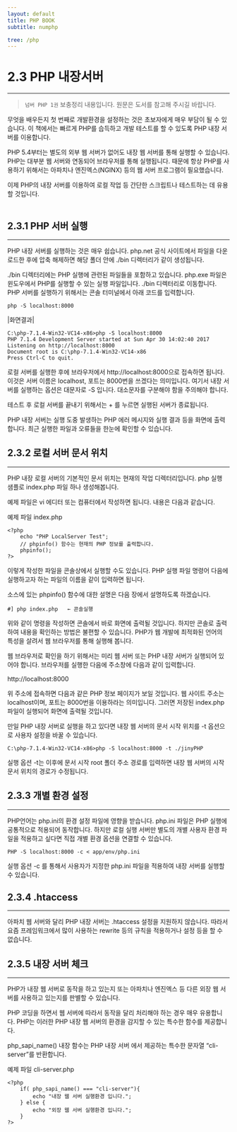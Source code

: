 ```yaml
---
layout: default
title: PHP BOOK
subtitle: numphp

tree: /php
---
```


# 2.3 PHP 내장서버
---
> `넘버 PHP 1권` 보충정리 내용입니다. 원문은 도서를 참고해 주시길 바랍니다.

무엇을 배우든지 첫 번째로 개발환경을 설정하는 것은 초보자에게 매우 부담이 될 수 있습니다. 이 책에서는 빠르게 PHP를 습득하고 개발 테스트를 할 수 있도록 PHP 내장 서버를 이용합니다.  

PHP 5.4부터는 별도의 외부 웹 서버가 없어도 내장 웹 서버를 통해 실행할 수 있습니다. PHP는 대부분 웹 서버와 연동되어 브라우저를 통해 실행됩니다. 때문에 항상 PHP를 사용하기 위해서는 아파치나 엔진엑스(NGINX) 등의 웹 서버 프로그램이 필요했습니다.  

이제 PHP의 내장 서버를 이용하여 로컬 작업 등 간단한 스크립트나 테스트하는 데 유용할 것입니다.  
<br>

## 2.3.1 PHP 서버 실행
---
PHP 내장 서버를 실행하는 것은 매우 쉽습니다. php.net 공식 사이트에서 파일을 다운로드한 후에 압축 해제하면 해당 폴더 안에 ./bin 디렉터리가 같이 생성됩니다.

./bin 디렉터리에는 PHP 실행에 관련된 파일들을 포함하고 있습니다. php.exe 파일은 윈도우에서 PHP를 실행할 수 있는 실행 파일입니다.
./bin 디렉터리로 이동합니다. PHP 서버를 실행하기 위해서는 콘솔 터미널에서 아래 코드를 입력합니다.
```
php -S localhost:8000
```

|화면결과|
```
C:\php-7.1.4-Win32-VC14-x86>php -S localhost:8000
PHP 7.1.4 Development Server started at Sun Apr 30 14:02:40 2017
Listening on http://localhost:8000
Document root is C:\php-7.1.4-Win32-VC14-x86
Press Ctrl-C to quit.
```

로컬 서버를 실행한 후에 브라우저에서 http://localhost:8000으로 접속하면 됩니다. 이것은 서버 이름은 localhost, 포트는 8000번을 쓰겠다는 의미입니다. 여기서 내장 서버를 실행하는 옵션은 대문자로 -S 입니다. 대소문자를 구분해야 함을 주의해야 합니다.

테스트 후 로컬 서버를 끝내기 위해서는 <crtl> + <c>를 누르면 실행된 서버가 종료됩니다.

PHP 내장 서버는 실행 도중 발생하는 PHP 에러 메시지와 실행 결과 등을 화면에 출력합니다. 최근 실행한 파일과 오류들을 한눈에 확인할 수 있습니다.
<br>

## 2.3.2 로컬 서버 문서 위치
---
PHP 내장 로컬 서버의 기본적인 문서 위치는 현재의 작업 디렉터리입니다. php 실행 샘플로 index.php 파일 하나 생성해봅니다.

예제 파일은 vi 에디터 또는 컴퓨터에서 작성하면 됩니다. 내용은 다음과 같습니다.

예제 파일 index.php
```
<?php
    echo "PHP LocalServer Test";
    // phpinfo() 함수는 현재의 PHP 정보를 출력합니다.
    phpinfo();
?>
```

이렇게 작성한 파일을 콘솔상에서 실행할 수도 있습니다. PHP 실행 파일 명령어 다음에 실행하고자 하는 파일의 이름을 같이 입력하면 됩니다.

소스에 있는 phpinfo() 함수에 대한 설명은 다음 장에서 설명하도록 하겠습니다.
```
#] php index.php   ← 콘솔실행
```
위와 같이 명령을 작성하면 콘솔에서 바로 화면에 출력될 것입니다. 하지만 콘솔로 출력하여 내용을 확인하는 방법은 불편할 수 있습니다. PHP가 웹 개발에 최적화된 언어의 특성을 살려서 웹 브라우저를 통해 실행해 봅니다.

웹 브라우저로 확인을 하기 위해서는 미리 웹 서버 또는 PHP 내장 서버가 실행되어 있어야 합니다. 브라우저를 실행한 다음에 주소창에 다음과 같이 입력합니다.

http://localhost:8000

위 주소에 접속하면 다음과 같은 PHP 정보 페이지가 보일 것입니다. 웹 사이트 주소는 localhost이며, 포트는 8000번을 이용하라는 의미입니다. 그러면 저장된 index.php 파일이 실행되어 화면에 출력될 것입니다.

만일 PHP 내장 서버로 실행을 하고 있다면 내장 웹 서버의 문서 시작 위치를 -t 옵션으로 사용자 설정을 바꿀 수 있습니다.
```
C:\php-7.1.4-Win32-VC14-x86>php -S localhost:8000 -t ./jinyPHP
```
실행 옵션 -t는 이후에 문서 시작 root 폴더 주소 경로를 입력하면 내장 웹 서버의 시작 문서 위치의 경로가 수정됩니다.
<br>

## 2.3.3 개별 환경 설정
---
PHP언어는 php.ini의 환경 설정 파일에 영향을 받습니다. php.ini 파일은 PHP 실행에 공통적으로 적용되어 동작합니다. 하지만 로컬 실행 서버만 별도의 개별 사용자 환경 파일을 적용하고 싶다면 직접 개별 환경 옵션을 연결할 수 있습니다.
```
PHP -S localhost:8000 -c < app/env/php.ini
```
실행 옵션 -c 를 통해서 사용자가 지정한 php.ini 파일을 적용하여 내장 서버를 실행할 수 있습니다.
<br>

## 2.3.4 .htaccess
---
아파치 웹 서버와 달리 PHP 내장 서버는 .htaccess 설정을 지원하지 않습니다. 따라서 요즘 프레임워크에서 많이 사용하는 rewrite 등의 규칙을 적용하거나 설정 등을 할 수 없습니다.
<br>

## 2.3.5 내장 서버 체크
---
PHP가 내장 웹 서버로 동작을 하고 있는지 또는 아파치나 엔진엑스 등 다른 외장 웹 서버를 사용하고 있는지를 판별할 수 있습니다. 

PHP 코딩을 하면서 웹 서버에 따라서 동작을 달리 처리해야 하는 경우 매우 유용합니다. PHP는 이러한 PHP 내장 웹 서버의 환경을 감지할 수 있는 특수한 함수를 제공합니다.

php_sapi_name() 내장 함수는 PHP 내장 서버 에서 제공하는 특수한 문자열 “cli-server”를 반환합니다.

예제 파일 cli-server.php
```
<?php
    if( php_sapi_name() === "cli-server"){
        echo "내장 웹 서버 실행환경 입니다.";
    } else {
        echo "외장 웹 서버 실행환경 입니다.";
    }
?>
```

<br><br>